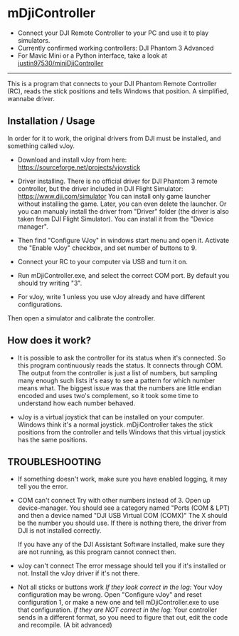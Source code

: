 mDjiController
===============
 - Connect your DJI Remote Controller to your PC and use it to play simulators.
 - Currently confirmed working controllers: DJI Phantom 3 Advanced
 - For Mavic Mini or a Python interface, take a look at [justin97530/miniDjiController](https://github.com/justin97530/miniDjiController)
-----------------------------------------------------------------------------

This is a program that connects to your DJI Phantom Remote Controller (RC),
reads the stick positions and tells Windows that position. A simplified, wannabe driver.

Installation / Usage
------------

In order for it to work, the original drivers from DJI must be installed, and something called vJoy.

* Download and install vJoy from here: https://sourceforge.net/projects/vjoystick
* Driver installing. There is no official driver for DJI Phantom 3 remote controller, 
	but the driver included in DJI Flight Simulator:  https://www.dji.com/simulator
	You can install only game launcher without installing the game.
	Later, you can even delete the launcher.
	Or you can manualy install the driver from "Driver" folder (the driver is also taken from DJI Flight Simulator). You can install it from the "Device manager".

* Then find "Configure VJoy" in windows start menu and open it. Activate the "Enable vJoy" checkbox, and set number of buttons to 9.

* Connect your RC to your computer via USB and turn it on.

* Run mDjiController.exe, and select the correct COM port. By default you should try writing "3".
* For vJoy, write 1 unless you use vJoy already and have different configurations.

Then open a simulator and calibrate the controller.

How does it work?
-----------------

* It is possible to ask the controller for its status when it's connected. So this program continuously
	reads the status. It connects through COM. The output from the controller is just a list of numbers,
	but sampling many enough such lists it's easy to see a pattern for which number means what. The biggest issue
	was that the numbers are little endian encoded and uses two's complement, so it took some time to understand how
	each number behaved.
	
* vJoy is a virtual joystick that can be installed on your computer. Windows think it's a normal joystick. mDjiController
	takes the stick positions from the controller and tells Windows that this virtual joystick has the same positions.


TROUBLESHOOTING
---------------
* If something doesn't work, make sure you have enabled logging, it may tell you the error.

* COM can't connect
	Try with other numbers instead of 3. Open up device-manager.
	You should see a category named "Ports (COM & LPT) and then a device named "DJI USB Virtual COM (COMX)"
	The X should be the number you should use.
	If there is nothing there, the driver from DJI is not installed correctly.
	
	If you have any of the DJI Assistant Software installed, make sure they are not running, as this program
	cannot connect then.
	
* vJoy can't connect
	The error message should tell you if it's installed or not. Install the vJoy driver if it's not there.
	
* Not all sticks or buttons work
	*If they look correct in the log:*
	Your vJoy configuration may be wrong. Open "Configure vJoy" and reset configuration 1, or make a new one
	and tell mDjiController.exe to use that configuration.
	*If they are NOT correct in the log:*
	Your controller sends in a different format, so you need to figure that out, edit the code and recompile. 
	(A bit advanced)

	
